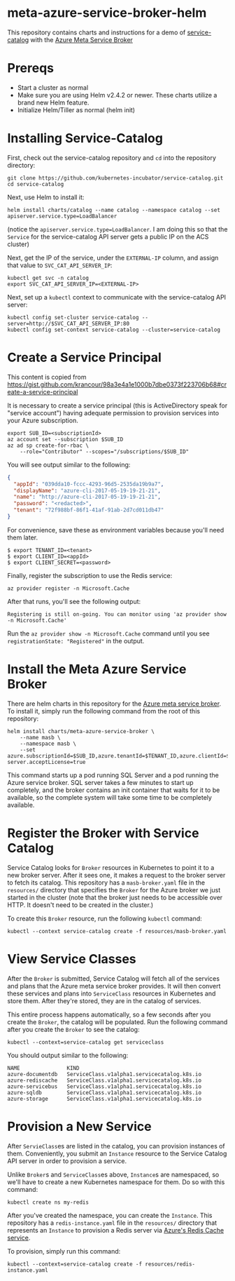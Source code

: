 # meta-azure-service-broker-helm

This repository contains charts and instructions for a demo of 
[service-catalog](https://github.com/kubernetes-incubator/service-catalog)
with the 
[Azure Meta Service Broker](https://github.com/Azure/meta-azure-service-broker)

# Prereqs

- Start a cluster as normal
- Make sure you are using Helm v2.4.2 or newer. These charts utilize a brand new Helm feature.
- Initialize Helm/Tiller as normal (helm init)

# Installing Service-Catalog

First, check out the service-catalog repository and `cd` into the repository directory:

```console
git clone https://github.com/kubernetes-incubator/service-catalog.git
cd service-catalog
```

Next, use Helm to install it:

```console
helm install charts/catalog --name catalog --namespace catalog --set apiserver.service.type=LoadBalancer
```

(notice the `apiserver.service.type=LoadBalancer`. I am doing this so that the `Service` for the service-catalog API server gets a public IP on the ACS cluster)

Next, get the IP of the service, under the `EXTERNAL-IP` column, and assign that value to `SVC_CAT_API_SERVER_IP`:

```console
kubectl get svc -n catalog
export SVC_CAT_API_SERVER_IP=<EXTERNAL-IP>
```

Next, set up a `kubectl` context to communicate with the service-catalog API server:

```console
kubectl config set-cluster service-catalog --server=http://$SVC_CAT_API_SERVER_IP:80
kubectl config set-context service-catalog --cluster=service-catalog
```

# Create a Service Principal


This content is copied from https://gist.github.com/krancour/98a3e4a1e1000b7dbe0373f223706b68#create-a-service-principal

It is necessary to create a service principal (this is ActiveDirectory speak for "service account") having adequate permission to provision services into your Azure subscription.

```console
export SUB_ID=<subscriptionId>
az account set --subscription $SUB_ID
az ad sp create-for-rbac \
    --role="Contributor" --scopes="/subscriptions/$SUB_ID"
```


You will see output similar to the following:


```json
{
  "appId": "039dda10-fccc-4293-96d5-2535da19b9a7",
  "displayName": "azure-cli-2017-05-19-19-21-21",
  "name": "http://azure-cli-2017-05-19-19-21-21",
  "password": "<redacted>",
  "tenant": "72f988bf-86f1-41af-91ab-2d7cd011db47"
}
```

For convenience, save these as environment variables because you'll need them later.

```console
$ export TENANT_ID=<tenant>
$ export CLIENT_ID=<appId>
$ export CLIENT_SECRET=<password>
```

Finally, register the subscription to use the Redis service:

```console
az provider register -n Microsoft.Cache
```

After that runs, you'll see the following output:

```console
Registering is still on-going. You can monitor using 'az provider show -n Microsoft.Cache'
```

Run the `az provider show -n Microsoft.Cache` command until you see 
`registrationState: "Registered"` in the output.

# Install the Meta Azure Service Broker

There are helm charts in this repository for the 
[Azure meta service broker](https://github.com/Azure/meta-azure-service-broker). To install it,
simply run the following command from the root of this repository:

```console
helm install charts/meta-azure-service-broker \
    --name masb \
    --namespace masb \
    --set azure.subscriptionId=$SUB_ID,azure.tenantId=$TENANT_ID,azure.clientId=$CLIENT_ID,azure.clientSecret=$CLIENT_SECRET,sql-server.acceptLicense=true
```

This command starts up a pod running SQL Server and a pod running the Azure service broker. SQL 
server takes a few minutes to start up completely, and the broker contains an init container
that waits for it to be available, so the complete system will take some time to be completely
available.

# Register the Broker with Service Catalog

Service Catalog looks for `Broker` resources in Kubernetes to point it to a new broker server. After
it sees one, it makes a request to the broker server to fetch its catalog. This repository has a
`masb-broker.yaml` file in the `resources/` directory that specifies the `Broker` for the Azure 
broker we just started in the cluster (note that the broker just needs to be accessible over
HTTP. It doesn't need to be created in the cluster.)

To create this `Broker` resource, run the following `kubectl` command:

```console
kubectl --context service-catalog create -f resources/masb-broker.yaml
```

# View Service Classes

After the `Broker` is submitted, Service Catalog will fetch all of the services and plans
that the Azure meta service broker provides. It will then convert these services and plans
into `ServiceClass` resources in Kubernetes and store them. After they're stored, they are in the 
catalog of services.

This entire process happens automatically, so a few seconds after you create the `Broker`, the
catalog will be populated. Run the following command after you create the `Broker` to see the 
catalog:

```console
kubectl --context=service-catalog get serviceclass
```

You should output similar to the following:

```console
NAME               KIND
azure-documentdb   ServiceClass.v1alpha1.servicecatalog.k8s.io
azure-rediscache   ServiceClass.v1alpha1.servicecatalog.k8s.io
azure-servicebus   ServiceClass.v1alpha1.servicecatalog.k8s.io
azure-sqldb        ServiceClass.v1alpha1.servicecatalog.k8s.io
azure-storage      ServiceClass.v1alpha1.servicecatalog.k8s.io
```

# Provision a New Service

After `ServieClass`es are listed in the catalog, you can provision instances of them. Conveniently,
you submit an `Instance` resource to the Service Catalog API server in order to provision a service.

Unlike `Broker`s and `ServiceClass`es above, `Instance`s are namespaced, so we'll have to create
a new Kubernetes namespace for them. Do so with this command:

```console
kubectl create ns my-redis
```

After you've created the namespace, you can create the `Instance`. This repository has a 
`redis-instance.yaml` file in the `resources/` directory that represents an `Instance` to provision
a Redis server via [Azure's Redis Cache service](https://azure.microsoft.com/en-us/services/cache/).

To provision, simply run this command:

```console
kubectl --context=service-catalog create -f resources/redis-instance.yaml
```
